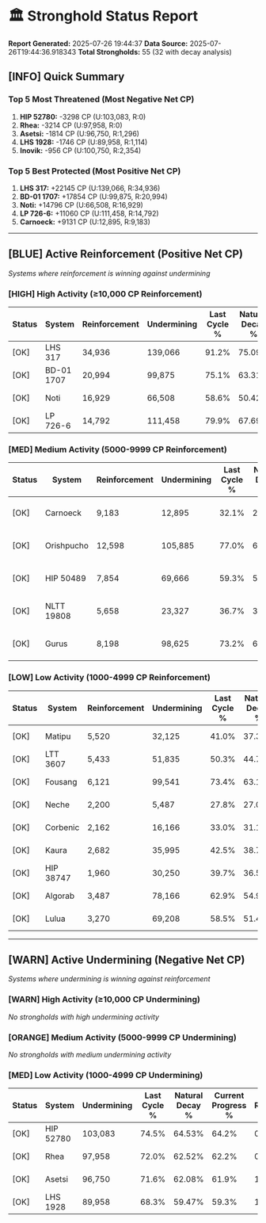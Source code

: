 # 🏛️ Stronghold Status Report

**Report Generated:** 2025-07-26 19:44:37
**Data Source:** 2025-07-26T19:44:36.918343
**Total Strongholds:** 55 (32 with decay analysis)

## [INFO] Quick Summary

### Top 5 Most Threatened (Most Negative Net CP)
1. **HIP 52780:** -3298 CP (U:103,083, R:0)
2. **Rhea:** -3214 CP (U:97,958, R:0)
3. **Asetsi:** -1814 CP (U:96,750, R:1,296)
4. **LHS 1928:** -1746 CP (U:89,958, R:1,114)
5. **Inovik:** -956 CP (U:100,750, R:2,354)

### Top 5 Best Protected (Most Positive Net CP)
1. **LHS 317:** +22145 CP (U:139,066, R:34,936)
2. **BD-01 1707:** +17854 CP (U:99,875, R:20,994)
3. **Noti:** +14796 CP (U:66,508, R:16,929)
4. **LP 726-6:** +11060 CP (U:111,458, R:14,792)
5. **Carnoeck:** +9131 CP (U:12,895, R:9,183)


---

## [BLUE] Active Reinforcement (Positive Net CP)
*Systems where reinforcement is winning against undermining*

### [HIGH] High Activity (≥10,000 CP Reinforcement)

| Status | System | Reinforcement | Undermining | Last Cycle % | Natural Decay % | Current Progress % | Current CP | Net CP | Activity |
|--------|--------|---------------|-------------|--------------|-----------------|-------------------|------------|--------|----------|
| [OK] | LHS 317 | 34,936 | 139,066 | 91.2% | 75.09% | 77.3% | 773,000 | +22145 | [HIGH] High Reinforcement |
| [OK] | BD-01 1707 | 20,994 | 99,875 | 75.1% | 63.31% | 65.1% | 650,999 | +17854 | [HIGH] High Reinforcement |
| [OK] | Noti | 16,929 | 66,508 | 58.6% | 50.42% | 51.9% | 519,000 | +14796 | [HIGH] High Reinforcement |
| [OK] | LP 726-6 | 14,792 | 111,458 | 79.9% | 67.69% | 68.8% | 688,000 | +11060 | [HIGH] High Reinforcement |

### [MED] Medium Activity (5000-9999 CP Reinforcement)

| Status | System | Reinforcement | Undermining | Last Cycle % | Natural Decay % | Current Progress % | Current CP | Net CP | Activity |
|--------|--------|---------------|-------------|--------------|-----------------|-------------------|------------|--------|----------|
| [OK] | Carnoeck | 9,183 | 12,895 | 32.1% | 29.89% | 30.8% | 308,000 | +9131 | [MED] Medium Reinforcement |
| [OK] | Orishpucho | 12,598 | 105,885 | 77.0% | 65.51% | 66.4% | 664,000 | +8946 | [MED] Medium Reinforcement |
| [OK] | HIP 50489 | 7,854 | 69,666 | 59.3% | 51.72% | 52.3% | 523,000 | +5820 | [MED] Medium Reinforcement |
| [OK] | NLTT 19808 | 5,658 | 23,327 | 36.7% | 33.88% | 34.4% | 344,000 | +5197 | [MED] Medium Reinforcement |
| [OK] | Gurus | 8,198 | 98,625 | 73.2% | 62.80% | 63.3% | 633,000 | +5013 | [MED] Medium Reinforcement |

### [LOW] Low Activity (1000-4999 CP Reinforcement)

| Status | System | Reinforcement | Undermining | Last Cycle % | Natural Decay % | Current Progress % | Current CP | Net CP | Activity |
|--------|--------|---------------|-------------|--------------|-----------------|-------------------|------------|--------|----------|
| [OK] | Matipu | 5,520 | 32,125 | 41.0% | 37.31% | 37.8% | 377,999 | +4874 | [BLUE] Low Reinforcement |
| [OK] | LTT 3607 | 5,433 | 51,835 | 50.3% | 44.73% | 45.1% | 451,000 | +3694 | [BLUE] Low Reinforcement |
| [OK] | Fousang | 6,121 | 99,541 | 73.4% | 63.12% | 63.4% | 634,000 | +2821 | [BLUE] Low Reinforcement |
| [OK] | Neche | 2,200 | 5,487 | 27.8% | 27.06% | 27.3% | 273,000 | +2450 | [BLUE] Low Reinforcement |
| [OK] | Corbenic | 2,162 | 16,166 | 33.0% | 31.19% | 31.4% | 314,000 | +2108 | [BLUE] Low Reinforcement |
| [OK] | Kaura | 2,682 | 35,995 | 42.5% | 38.73% | 38.9% | 389,000 | +1719 | [BLUE] Low Reinforcement |
| [OK] | HIP 38747 | 1,960 | 30,250 | 39.7% | 36.57% | 36.7% | 367,000 | +1320 | [BLUE] Low Reinforcement |
| [OK] | Algorab | 3,487 | 78,166 | 62.9% | 54.98% | 55.1% | 551,000 | +1151 | [BLUE] Low Reinforcement |
| [OK] | Lulua | 3,270 | 69,208 | 58.5% | 51.49% | 51.6% | 516,000 | +1117 | [BLUE] Low Reinforcement |


---

## [WARN] Active Undermining (Negative Net CP)
*Systems where undermining is winning against reinforcement*

### [WARN] High Activity (≥10,000 CP Undermining)

*No strongholds with high undermining activity*

### [ORANGE] Medium Activity (5000-9999 CP Undermining)

*No strongholds with medium undermining activity*

### [MED] Low Activity (1000-4999 CP Undermining)

| Status | System | Undermining | Last Cycle % | Natural Decay % | Current Progress % | Reinforcement | Current CP | Net CP | Activity |
|--------|--------|-------------|--------------|-----------------|-------------------|---------------|------------|--------|----------|
| [OK] | HIP 52780 | 103,083 | 74.5% | 64.53% | 64.2% | 0 | 642,000 | -3298 | [MED] Low Undermining |
| [OK] | Rhea | 97,958 | 72.0% | 62.52% | 62.2% | 0 | 622,000 | -3214 | [MED] Low Undermining |
| [OK] | Asetsi | 96,750 | 71.6% | 62.08% | 61.9% | 1,296 | 619,000 | -1814 | [MED] Low Undermining |
| [OK] | LHS 1928 | 89,958 | 68.3% | 59.47% | 59.3% | 1,114 | 593,000 | -1746 | [MED] Low Undermining |
